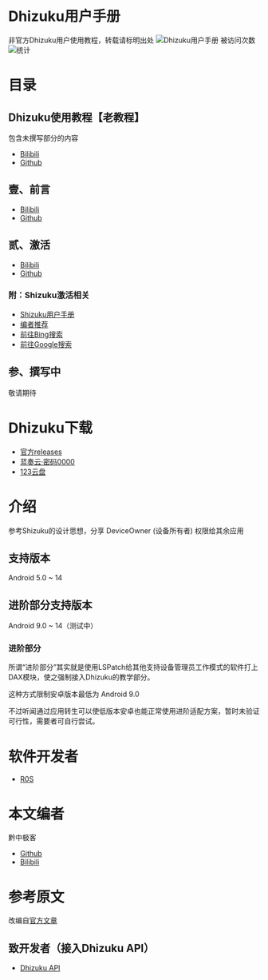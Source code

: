 # Dhizuku用户手册

非官方Dhizuku用户使用教程，转载请标明出处
![Dhizuku用户手册](https://img2.imgtp.com/2024/05/17/ZzkmnWo4.jpg)
被访问次数![统计](https://komarev.com/ghpvc/?username=qzgeek)
# 目录

## Dhizuku使用教程【老教程】

包含未撰写部分的内容

- [Bilibili](https://b23.tv/c5GuPPR)
- [Github](https://github.com/qzgeek/Dhizuku/blob/main/Error.md)

## 壹、前言

- [Bilibili](https://b23.tv/A31FPdf)
- [Github](https://github.com/qzgeek/Dhizuku/blob/main/Error.md)

## 贰、激活

- [Bilibili](https://b23.tv/8kfk5gc)
- [Github](https://github.com/qzgeek/Dhizuku/blob/main/Error.md)

### 附：Shizuku激活相关

- [Shizuku用户手册](https://shizuku.rikka.app/zh-hans/guide/setup/)
- [编者推荐](https://b23.tv/aUEo3cP)
- [前往Bing搜索](https://www.bing.com/search?q=%E6%80%8E%E6%A0%B7%E6%BF%80%E6%B4%BBShizuku)
- [前往Google搜索](https://www.google.com/search?q=%E5%A6%82%E4%BD%95%E6%BF%80%E6%B4%BBShizuku)

## 参、撰写中

敬请期待

# Dhizuku下载

- [官方releases](https://github.com/iamr0s/Dhizuku/releases)
- [蓝奏云·密码0000](https://xcgeek.lanzoum.com/tp/iYVEK201jdab)
- [123云盘](https://www.123pan.com/s/Lb70Vv-UtvAA.html)

# 介绍

参考Shizuku的设计思想，分享 DeviceOwner (设备所有者) 权限给其余应用

## 支持版本

Android 5.0 ~ 14

## 进阶部分支持版本

Android 9.0 ~ 14（测试中）

### 进阶部分

所谓“进阶部分”其实就是使用LSPatch给其他支持设备管理员工作模式的软件打上DAX模块，使之强制接入Dhizuku的教学部分。

这种方式限制安卓版本最低为 Android 9.0  

不过听闻通过应用转生可以使低版本安卓也能正常使用进阶适配方案，暂时未验证可行性，需要者可自行尝试。

# 软件开发者

- [R0S](https://github.com/iamr0s)

# 本文编者

黔中极客
- [Github](https://github.com/qzgeek)
- [Bilibili](https://space.bilibili.com/620655009)

# 参考原文

改编自[官方文章](https://github.com/iamr0s/Dhizuku)

## 致开发者（接入Dhizuku API）

- [Dhizuku API](https://github.com/iamr0s/Dhizuku-API.git)

